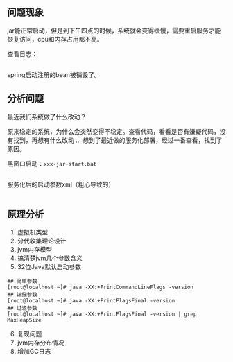 ## 问题现象

jar能正常启动，但是到下午四点的时候，系统就会变得缓慢，需要重启服务才能恢复访问，cpu和内存占用都不高。

查看日志：

```shell
```

spring启动注册的bean被销毁了。



## 分析问题

最近我们系统做了什么改动？

原来稳定的系统，为什么会突然变得不稳定。查看代码，看看是否有嫌疑代码，没有找到，再想有什么改动 ... 想到了最近做的服务化部署，经过一番查看，找到了原因。

黑窗口启动：```xxx-jar-start.bat```

```shell
```

服务化后的启动参数xml（粗心导致的）

```xml
```





## 原理分析

1. 虚拟机类型
2. 分代收集理论设计
3. jvm内存模型
4. 搞清楚jvm几个参数含义
5. 32位Java默认启动参数

```shell
## 简单参数
[root@localhost ~]# java -XX:+PrintCommandLineFlags -version
## 详细参数
[root@localhost ~]# java -XX:+PrintFlagsFinal -version
## 过滤参数
[root@localhost ~]# java -XX:+PrintFlagsFinal -version | grep MaxHeapSize
```

6. 复现问题
7. jvm内存分布情况
8. 增加GC日志

